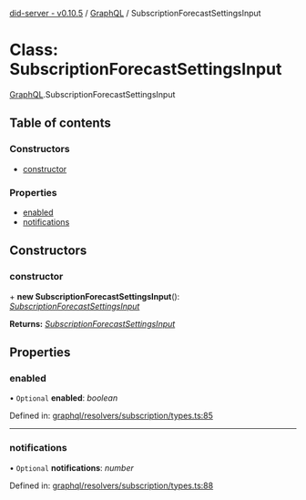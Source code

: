 [did-server - v0.10.5](../README.md) / [GraphQL](../modules/graphql.md) / SubscriptionForecastSettingsInput

# Class: SubscriptionForecastSettingsInput

[GraphQL](../modules/graphql.md).SubscriptionForecastSettingsInput

## Table of contents

### Constructors

- [constructor](graphql.subscriptionforecastsettingsinput.md#constructor)

### Properties

- [enabled](graphql.subscriptionforecastsettingsinput.md#enabled)
- [notifications](graphql.subscriptionforecastsettingsinput.md#notifications)

## Constructors

### constructor

\+ **new SubscriptionForecastSettingsInput**(): [*SubscriptionForecastSettingsInput*](graphql.subscriptionforecastsettingsinput.md)

**Returns:** [*SubscriptionForecastSettingsInput*](graphql.subscriptionforecastsettingsinput.md)

## Properties

### enabled

• `Optional` **enabled**: *boolean*

Defined in: [graphql/resolvers/subscription/types.ts:85](https://github.com/Puzzlepart/did/blob/dev/server/graphql/resolvers/subscription/types.ts#L85)

___

### notifications

• `Optional` **notifications**: *number*

Defined in: [graphql/resolvers/subscription/types.ts:88](https://github.com/Puzzlepart/did/blob/dev/server/graphql/resolvers/subscription/types.ts#L88)

